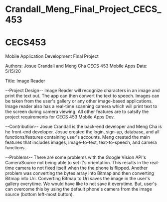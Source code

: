 # Crandall_Meng_Final_Project_CECS_453

# CECS453
Mobile Application Development
Final Project

Authors: Josue Crandall and Meng Cha
CECS 453 Mobile Apps
Date: 5/15/20

Title: Image Reader

--Project Design--
  Image Reader will recognize characters in an image and print the text out. The app can then convert the text to speech. Images can be taken from the user's gallery or any other image-based applications.
  Image reader also has a real-time scanning camera which will print text to the screen during camera viewing.
  All other features are to satsify the project requirements for CECS 453 Mobile Apps Dev.
  
--Contribution--
  Josue Crandall is the back-end developer and Meng Cha is he front-end developer. Josue created the login, sign-up, database, and all functions/features containing user's accounts.
  Meng created the main features that includes images, image-to-text, text-to-speech, and camera functions.
  
--Problems--
  There are some problems with the Google Vision API's CameraSource not being able to set it's orientation. This results in the real-time camera to not fixed itself when the the phone is flipped.
  Another problem was converting the bytes array into Bitmap and then converting Bitmap into Uri. Converting Bitmap to Uri saves the image in the user's gallery everytime. We would have like to not save it everytime.
  But, user's can overcome this by using the default phone's camera from the image source (bottom left-most button).
